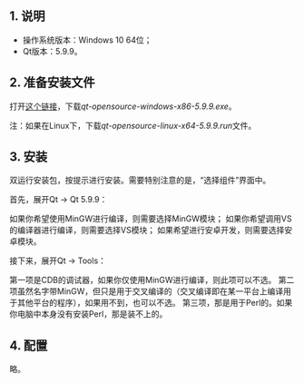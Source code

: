 ## 1. 说明

- 操作系统版本：Windows 10 64位；
- Qt版本：5.9.9。

## 2. 准备安装文件

打开[这个链接](http://download.qt.io/official_releases/qt/5.9/5.9.9/)，下载*qt-opensource-windows-x86-5.9.9.exe*。

注：如果在Linux下，下载*qt-opensource-linux-x64-5.9.9.run*文件。

## 3. 安装

双运行安装包，按提示进行安装。需要特别注意的是，“选择组件”界面中。

首先，展开Qt -> Qt 5.9.9：

如果你希望使用MinGW进行编译，则需要选择MinGW模块；
如果你希望调用VS的编译器进行编译，则需要选择VS模块；
如果希望进行安卓开发，则需要选择安卓模块。

接下来，展开Qt -> Tools：

第一项是CDB的调试器，如果你仅使用MinGW进行编译，则此项可以不选。
第二项虽然名字带MinGW，但只是用于交叉编译的（交叉编译即在某一平台上编译用于其他平台的程序），如果用不到，也可以不选。
第三项，那是用于Perl的。如果你电脑中本身没有安装Perl，那是装不上的。

## 4. 配置

略。
